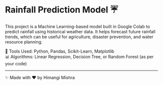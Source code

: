 # Rainfall Prediction Model ☔

This project is a Machine Learning-based model built in Google Colab to predict rainfall using historical weather data. It helps forecast future rainfall trends, which can be useful for agriculture, disaster prevention, and water resource planning.

🔧 Tools Used: Python, Pandas, Scikit-Learn, Matplotlib  
📊 Algorithms: Linear Regression, Decision Tree, or Random Forest (as per your code)

---

✨ Made with ❤️ by Himangi Mishra
